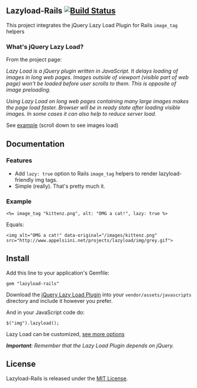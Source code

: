 ## Lazyload-Rails [![Build Status](https://travis-ci.org/jassa/lazyload-rails.png)](https://travis-ci.org/jassa/lazyload-rails)

This project integrates the jQuery Lazy Load Plugin
for Rails `image_tag` helpers

### What's jQuery Lazy Load?

From the project page:

*Lazy Load is a jQuery plugin written in JavaScript. It delays loading of images in long web pages. Images outside of viewport (visible part of web page) won't be loaded before user scrolls to them. This is opposite of image preloading.*

*Using Lazy Load on long web pages containing many large images makes the page load faster. Browser will be in ready state after loading visible images. In some cases it can also help to reduce server load.*

See [example](http://backbonejs.org/#examples) (scroll down to see images load)

## Documentation

### Features

* Add `lazy: true` option to Rails `image_tag` helpers to render lazyload-friendly img tags.
* Simple (really). That's pretty much it.

### Example

    <%= image_tag "kittenz.png", alt: "OMG a cat!", lazy: true %>

Equals:

    <img alt="OMG a cat!" data-original="/images/kittenz.png" src="http://www.appelsiini.net/projects/lazyload/img/grey.gif">

## Install

Add this line to your application's Gemfile:

    gem "lazyload-rails"

Download the [jQuery Lazy Load Plugin](https://raw.github.com/tuupola/jquery_lazyload/master/jquery.lazyload.js)
into your `vendor/assets/javascripts` directory and include it however you prefer.

And in your JavaScript code do:

    $("img").lazyload();

Lazy Load can be customized, [see more options](http://www.appelsiini.net/projects/lazyload)

*__Important__: Remember that the Lazy Load Plugin depends on jQuery.*

## License

Lazyload-Rails is released under the [MIT License](http://www.opensource.org/licenses/MIT).

